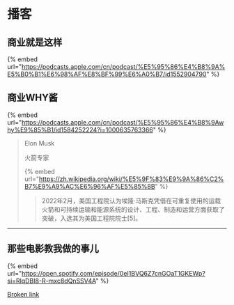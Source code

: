 # 播客

## 商业就是这样

{% embed url="https://podcasts.apple.com/cn/podcast/%E5%95%86%E4%B8%9A%E5%B0%B1%E6%98%AF%E8%BF%99%E6%A0%B7/id1552904790" %}

## 商业WHY酱

{% embed url="https://podcasts.apple.com/cn/podcast/%E5%95%86%E4%B8%9Awhy%E9%85%B1/id1584252224?i=1000635763366" %}



> Elon Musk
>
> 火箭专家
>
>
>
> {% embed url="https://zh.wikipedia.org/wiki/%E5%9F%83%E9%9A%86%C2%B7%E9%A9%AC%E6%96%AF%E5%85%8B" %}
>
> > 2022年2月，美国工程院认为埃隆·马斯克凭借在可重复使用的运载火箭和可持续运输和能源系统的设计、工程、制造和运营方面获取了突破，入选其为美国工程院院士\[5]。

***

## 那些电影教我做的事儿

{% embed url="https://open.spotify.com/episode/0eI1BVQ6Z7cnGOaT1GKEWp?si=RlqDBI8-R-mxc8dQnSSV4A" %}

[Broken link](broken-reference "mention")
